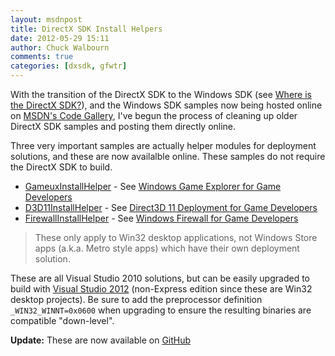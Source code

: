 ```yaml
---
layout: msdnpost
title: DirectX SDK Install Helpers
date: 2012-05-29 15:11
author: Chuck Walbourn
comments: true
categories: [dxsdk, gfwtr]
---
```

With the transition of the DirectX SDK to the Windows SDK (see <a href="https://walbourn.github.io/where-is-the-directx-sdk/">Where is the DirectX SDK?</a>), and the Windows SDK samples now being hosted online on <a href="http://code.msdn.microsoft.com/">MSDN's Code Gallery</a>, I've begun the process of cleaning up older DirectX SDK samples and posting them directly online.
<!--more-->

Three very important samples are actually helper modules for deployment solutions, and these are now availalble online. These samples do not require the DirectX SDK to build.

<ul>
<li><a href="http://code.msdn.microsoft.com/GameuxInstallHelper-6a9335ca">GameuxInstallHelper</a> - See <a href="https://docs.microsoft.com/en-us/windows/desktop/DxTechArts/windows-game-explorer-integration">Windows Game Explorer for Game Developers</a></li>
<li><a href="http://code.msdn.microsoft.com/Direct3D-11-Install-Helper-3044575e">D3D11InstallHelper</a> - See <a href="https://docs.microsoft.com/en-us/windows/desktop/direct3darticles/direct3d11-deployment">Direct3D 11 Deployment for Game Developers</a></li>
<li><a href="http://code.msdn.microsoft.com/Windows-Firewall-Install-c87391b9">FirewallInstallHelper</a> - See <a href="https://docs.microsoft.com/en-us/windows/desktop/DxTechArts/games-and-firewalls">Windows Firewall for Game Developers</a></li>
</ul>

> These only apply to Win32 desktop applications, not Windows Store apps (a.k.a. Metro style apps) which have their own deployment solution.

These are all Visual Studio 2010 solutions, but can be easily upgraded to build with <a href="https://walbourn.github.io/visual-studio-2012-release-candidate/">Visual Studio 2012</a> (non-Express edition since these are Win32 desktop projects). Be sure to add the preprocessor definition ``_WIN32_WINNT=0x0600`` when upgrading to ensure the resulting binaries are compatible "down-level".

**Update:** These are now available on [GitHub](https://github.com/walbourn/directx-sdk-samples/tree/master/InstallHelpers)
